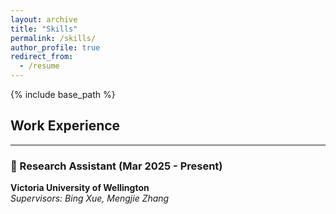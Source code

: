 ```yaml
---
layout: archive
title: "Skills"
permalink: /skills/
author_profile: true
redirect_from:
  - /resume
---
```


{% include base_path %}


## Work Experience
---
### 🎯 Research Assistant (Mar 2025 - Present)  
**Victoria University of Wellington**  
*Supervisors: Bing Xue, Mengjie Zhang*
